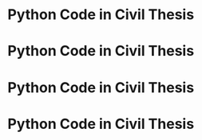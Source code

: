 # Python Code  in Civil Thesis

# Python Code  in Civil Thesis

# Python Code  in Civil Thesis

# Python Code  in Civil Thesis

